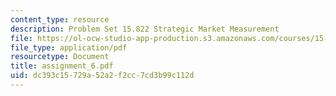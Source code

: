```yaml
---
content_type: resource
description: Problem Set 15.822 Strategic Market Measurement
file: https://ol-ocw-studio-app-production.s3.amazonaws.com/courses/15-822-strategic-marketing-measurement-fall-2002/dc393c15729a52a2f2cc7cd3b99c112d_assignment_6.pdf
file_type: application/pdf
resourcetype: Document
title: assignment_6.pdf
uid: dc393c15-729a-52a2-f2cc-7cd3b99c112d
---
```

